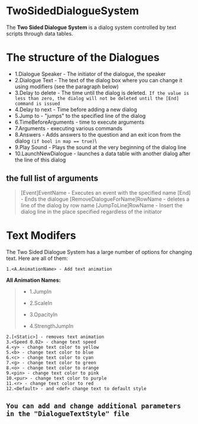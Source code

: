 # TwoSidedDialogueSystem

The **Two Sided Dialogue System** is a dialog system controlled by text scripts through data tables.

# The structure of the Dialogues
+ 1.Dialogue Speaker - The initiator of the dialogue, the speaker
+ 2.Dialogue Text - The text of the dialog box where you can change it using modifiers (see the paragraph below)
+ 3.Delay to delete - The time until the dialog is deleted.` If the value is less than zero, the dialog will not be deleted until the [End] command is issued`
+ 4.Delay to next - Time before adding a new dialog
+ 5.Jump to - "jumps" to the specified line of the dialog
+ 6.TimeBeforeArguments - time to execute arguments
+ 7.Arguments - executing various commands
+ 8.Answers - Adds answers to the question and an exit icon from the dialog `(if bool in map == true)`\
+ 9.Play Sound - Plays the sound at the very beginning of the dialog line
+ 10.LaunchNewDialogue - launches a data table with another dialog after the line of this dialog

## __the full list of arguments__
  >[Event]EventName - Executes an event with the specified name
  >[End] - Ends the dialogue
  >[RemoveDialogueForName]RowName - deletes a line of the dialog by row name
  >[JumpToLine]RowName - Insert the dialog line in the place specified regardless of the initiator

# Text Modifers
The Two Sided Dialogue System has a large number of options for changing text. Here are all of them:
```
1.<A.AnimationName> - Add text animation
```

<p>

__All Animation Names:__
> + 1.JumpIn
> * 2.ScaleIn
> + 3.OpacityIn
> * 4.StrengthJumpIn

<p>
  
```
2.[<Static>] - removes text animation
3.<Speed 0.02> - change text speed
4.<y> - change text color to yellow
5.<b> - change text color to blue
6.<c> - change text color to cyan
7.<g> - change text color to green
8.<o> - change text color to orange
9.<pin> - change text color to pink
10.<pur> - change text color to purple
11.<r> - change text color to red
12.<Default> - and <def> change text to default style
```

## `You can add and change additional parameters in the "DialogueTextStyle" file`

